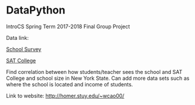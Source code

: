 # DataPython
IntroCS Spring Term 2017-2018
Final Group Project

Data link:

[School Survey](https://data.cityofnewyork.us/Education/2010-2011-NYC-School-Survey/mnz3-dyi8)

[SAT College](https://data.cityofnewyork.us/Education/2010-SAT-College-Board-School-Level-Results/zt9s-n5aj)

Find correlation between how students/teacher sees the school and SAT College and school size in New York State. Can add more data sets such as where the school is located and income of students.

Link to website: http://homer.stuy.edu/~wcao00/
